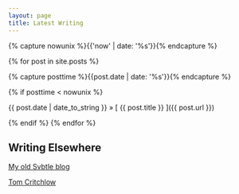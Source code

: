 ```yaml
---
layout: page
title: Latest Writing
---
```

{% capture nowunix %}{{'now' | date: '%s'}}{% endcapture %}

{% for post in site.posts %}

{% capture posttime %}{{post.date | date: '%s'}}{% endcapture %}

{% if posttime < nowunix %}

{{ post.date | date_to_string }} &raquo; [ {{ post.title }} ]({{ post.url }})

{% endif %}
{% endfor %}

## Writing Elsewhere

[My old Svbtle blog](http://tomcritchlow.svbtle.com/)

<script async src="https://static.medium.com/embed.js"></script><a class="m-profile" data-width="100%" href="https://medium.com/@tomcritchlow">Tom Critchlow</a>